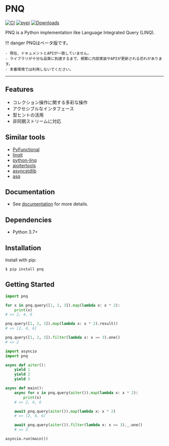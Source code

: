 # PNQ

[![CI](https://github.com/sasano8/pnq/actions/workflows/test.yml/badge.svg)](https://github.com/sasano8/pnq/actions)
[![pypi](https://img.shields.io/pypi/v/pnq.svg)](https://pypi.python.org/pypi/pnq)
[![Downloads](https://pepy.tech/badge/pnq/month)](https://pepy.tech/project/pnq)

PNQ is a Python implementation like Language Integrated Query (LINQ).

!!! danger
    PNQはベータ版です。

    - 現在、ドキュメントとAPIが一致していません。
    - ライブラリが十分な品質に到達するまで、頻繁に内部実装やAPIが更新される恐れがあります。
    - 本番環境では利用しないでください。

---


## Features

- コレクション操作に関する多彩な操作
- アクセシブルなインタフェース
- 型ヒントの活用
- 非同期ストリームに対応

## Similar tools

- [PyFunctional](https://github.com/EntilZha/PyFunctional)
- [linqit](https://github.com/avilum/linqit)
- [python-linq](https://github.com/jakkes/python-linq)
- [aioitertools](https://github.com/omnilib/aioitertools)
- [asyncstdlib](https://github.com/maxfischer2781/asyncstdlib)
- [asq](https://github.com/sixty-north/asq)

## Documentation

- See [documentation](https://sasano8.github.io/pnq/) for more details.

## Dependencies

- Python 3.7+

## Installation

Install with pip:

```shell
$ pip install pnq
```

## Getting Started

``` python
import pnq

for x in pnq.query([1, 2, 3]).map(lambda x: x * 2):
    print(x)
# => 2, 4, 6

pnq.query([1, 2, 3]).map(lambda x: x * 2).result()
# => [2, 4, 6]

pnq.query([1, 2, 3]).filter(lambda x: x == 3).one()
# => 2
```

``` python
import asyncio
import pnq

async def aiter():
    yield 1
    yield 2
    yield 3

async def main():
    async for x in pnq.query(aiter()).map(lambda x: x * 2):
        print(x)
    # => 2, 4, 6

    await pnq.query(aiter()).map(lambda x: x * 2)
    # => [2, 4, 6]

    await pnq.query(aiter()).filter(lambda x: x == 3)._.one()
    # => 3

asyncio.run(main())
```
